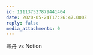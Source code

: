 ```yaml
---
id: 111137527879441404
date: 2020-05-24T17:26:47.000Z
reply: false
media_attachments: 0
---
```


寒舟 vs Notion 

